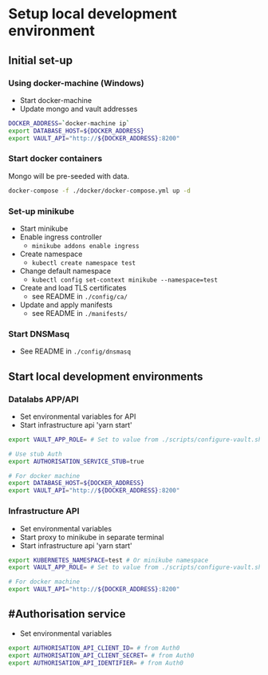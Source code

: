 # Setup local development environment

## Initial set-up

### Using docker-machine (Windows)

- Start docker-machine
- Update mongo and vault addresses

```bash
DOCKER_ADDRESS=`docker-machine ip`
export DATABASE_HOST=${DOCKER_ADDRESS}
export VAULT_API="http://${DOCKER_ADDRESS}:8200"
```

### Start docker containers

Mongo will be pre-seeded with data.

```bash
docker-compose -f ./docker/docker-compose.yml up -d
```

### Set-up minikube

- Start minikube
- Enable ingress controller
  - `minikube addons enable ingress`
- Create namespace
  - `kubectl create namespace test`
- Change default namespace
  - `kubectl config set-context minikube --namespace=test`
- Create and load TLS certificates
  - see README in `./config/ca/`
- Update and apply manifests
  - see README in `./manifests/`

### Start DNSMasq

- See README in `./config/dnsmasq`


## Start local development environments

### Datalabs APP/API

- Set environmental variables for API
- Start infrastructure api 'yarn start'

```bash
export VAULT_APP_ROLE= # Set to value from ./scripts/configure-vault.sh

# Use stub Auth
export AUTHORISATION_SERVICE_STUB=true

# For docker machine
export DATABASE_HOST=${DOCKER_ADDRESS}
export VAULT_API="http://${DOCKER_ADDRESS}:8200"
```


### Infrastructure API

- Set environmental variables
- Start proxy to minikube in separate terminal
- Start infrastructure api 'yarn start'

```bash
export KUBERNETES_NAMESPACE=test # Or minikube namespace
export VAULT_APP_ROLE= # Set to value from ./scripts/configure-vault.sh

# For docker machine
export VAULT_API="http://${DOCKER_ADDRESS}:8200"
```

## #Authorisation service

- Set environmental variables

```bash
export AUTHORISATION_API_CLIENT_ID= # from Auth0
export AUTHORISATION_API_CLIENT_SECRET= # from Auth0
export AUTHORISATION_API_IDENTIFIER= # from Auth0
```
